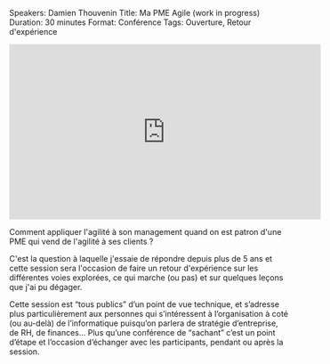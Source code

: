 Speakers: Damien Thouvenin
Title: Ma PME Agile (work in progress)
Duration: 30 minutes
Format: Conférence
Tags: Ouverture, Retour d'expérience

<iframe width="560" height="315" src="http://www.youtube.com/embed/cmwfUnFmSW4" frameborder="0" allowfullscreen></iframe>

Comment appliquer l'agilité à son management quand on est patron d'une PME qui vend de l'agilité à ses clients ?

C'est la question à laquelle j'essaie de répondre depuis plus de 5 ans et cette session sera l'occasion de faire un retour d'expérience sur les différentes voies explorées, ce qui marche (ou pas) et sur quelques leçons que j'ai pu dégager.

Cette session est “tous publics” d’un point de vue technique, et s’adresse plus particulièrement aux personnes qui s’intéressent à l’organisation à coté (ou au-delà) de l’informatique puisqu’on parlera de stratégie d’entreprise, de RH, de finances...
Plus qu’une conférence de “sachant” c’est un point d’étape et l’occasion d’échanger avec les participants, pendant ou après la session.
